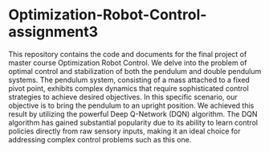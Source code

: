 # Optimization-Robot-Control-assignment3
This repository contains the code and documents for the final project of master course Optimization Robot Control.
We delve into the problem of optimal control and stabilization of both the pendulum and double pendulum systems. The pendulum system, consisting
of a mass attached to a fixed pivot point, exhibits complex dynamics that require sophisticated control strategies to achieve desired objectives. 
In this specific scenario, our objective is to bring the pendulum to an upright position. We achieved this result by utilizing the powerful Deep Q-Network (DQN)
algorithm. The DQN algorithm has gained substantial popularity due to its ability to learn control policies directly from raw sensory inputs, 
making it an ideal choice for addressing complex control problems such as this one. 
